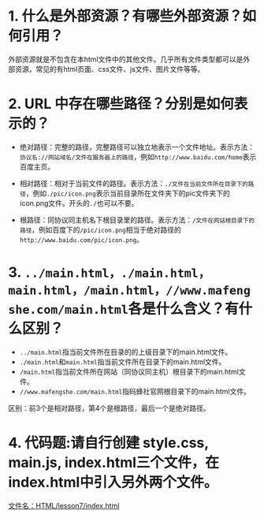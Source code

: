 # 1. 什么是外部资源？有哪些外部资源？如何引用？
外部资源就是不包含在本html文件中的其他文件。几乎所有文件类型都可以是外部资源，常见的有html页面、css文件、js文件、图片文件等等。

# 2. URL 中存在哪些路径？分别是如何表示的？
* 绝对路径：完整的路径，完整路径可以独立地表示一个文件地址。表示方法：`协议名://网站域名/文件在服务器上的路径`，例如`http://www.baidu.com/home`表示百度主页。
  
* 相对路径：相对于当前文件的路径。表示方法：`./文件在当前文件所在目录下的路径`，例如`./pic/icon.png`表示当前目录所在文件夹下的pic文件夹下的icon.png文件。开头的`./`也可以不要。
  
* 根路径：同协议同主机名下根目录里的路径。表示方法：`/文件在网站根目录下的路径`，例如百度下的`/pic/icon.png`相当于绝对路径的`http://www.baidu.com/pic/icon.png`。

# 3. `../main.html，./main.html，main.html，/main.html，//www.mafengshe.com/main.html`各是什么含义？有什么区别？
* `../main.html`指当前文件所在目录的的上级目录下的main.html文件。
* `./main.html`和`main.html`指当前文件所在目录下的main.html文件。
* `/main.html`指当前文件所在网站（同协议同主机）根目录下的main.html文件。
* `//www.mafengshe.com/main.html`指码蜂社官网根目录下的main.html文件。

区别：前3个是相对路径，第4个是根路径，最后一个是绝对路径。

# 4. 代码题:请自行创建 style.css, main.js, index.html三个文件，在index.html中引入另外两个文件。
[文件名：HTML/lesson7/index.html](https://github.com/FromFire/mfs-homework.git)
